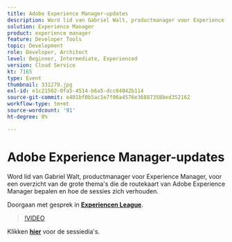 ```yaml
---
title: Adobe Experience Manager-updates
description: Word lid van Gabriel Walt, productmanager voor Experience Manager, voor een overzicht van de grote thema's die de routekaart van Adobe Experience Manager bepalen en hoe de sessies zich verhouden. Deze sessie is afgeleverd als onderdeel van de Adobe Developers Live Content-gebeurtenis.
solution: Experience Manager
product: experience manager
feature: Developer Tools
topic: Development
role: Developer, Architect
level: Beginner, Intermediate, Experienced
version: Cloud Service
kt: 7165
type: Event
thumbnail: 331279.jpg
exl-id: e1c21502-0fa5-4514-b6a5-dcc04842b114
source-git-commit: e401bf0b5ac1e7f06a4576e36887358bed352162
workflow-type: tm+mt
source-wordcount: '91'
ht-degree: 0%

---
```


# Adobe Experience Manager-updates

Word lid van Gabriel Walt, productmanager voor Experience Manager, voor een overzicht van de grote thema&#39;s die de routekaart van Adobe Experience Manager bepalen en hoe de sessies zich verhouden.

Doorgaan met gesprek in **[Experiencen League](https://adobe.ly/36Yd3v6)**.

>[!VIDEO](https://video.tv.adobe.com/v/331279/?quality=12&learn=on&hidetitle=true)

Klikken **[hier](/help/adobe-developers-live/assets/experience-manager-updates.pdf)** voor de sessiedia&#39;s.
